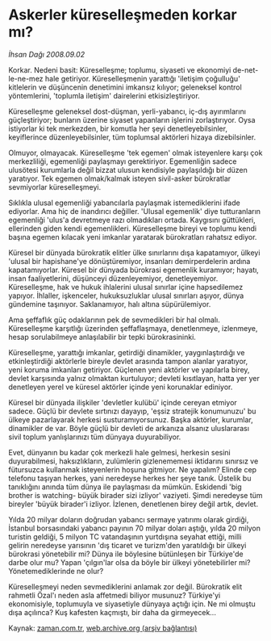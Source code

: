 # Askerler küreselleşmeden korkar mı?

*İhsan Dağı 2008.09.02*

<tr><td class="metin" colspan="2" style="padding-top: 20px; padding-left: 5px; padding-right: 10px;">Korkar. Nedeni basit: Küreselleşme; toplumu, siyaseti ve ekonomiyi de-net-le-ne-mez hale getiriyor.  Küreselleşmenin yarattığı 'iletişim çoğulluğu' kitlelerin ve düşüncenin denetimini imkansız kılıyor; geleneksel kontrol yöntemlerini, 'toplumla iletişim' dairelerini etkisizleştiriyor.</td></tr><tr><td class="metin" colspan="2" style="padding-top: 20px; padding-left: 5px; padding-right: 10px;"><p> Küreselleşme geleneksel dost-düşman, yerli-yabancı, iç-dış ayırımlarını güçleştiriyor; bunların üzerine siyaset yapanların işlerini zorlaştırıyor. Oysa istiyorlar ki tek merkezden, bir komutla her şeyi denetleyebilsinler, keyiflerince düzenleyebilsinler, tüm toplumsal aktörleri hizaya dizebilsinler.
<p>Olmuyor, olmayacak. Küreselleşme 'tek egemen' olmak isteyenlere karşı çok merkezliliği, egemenliği paylaşmayı gerektiriyor. Egemenliğin sadece ulusötesi kurumlarla değil bizzat ulusun kendisiyle paylaşıldığı bir düzen yaratıyor. Tek egemen olmak/kalmak isteyen sivil-asker bürokratlar sevmiyorlar küreselleşmeyi.
<p>Sıklıkla ulusal egemenliği yabancılarla paylaşmak istemediklerini ifade ediyorlar. Ama hiç de inandırıcı değiller. 'Ulusal egemenlik' diye tutturanların egemenliği 'ulus'a devretmeye razı olmadıkları ortada. Kaygısını güttükleri, ellerinden giden kendi egemenlikleri. Küreselleşme bireyi ve toplumu kendi başına egemen kılacak yeni imkanlar yaratarak bürokratları rahatsız ediyor.
<p>Küresel bir dünyada bürokratik elitler ülke sınırlarını dışa kapatamıyor, ülkeyi 'ulusal bir hapishane'ye dönüştüremiyor, insanları demirperdelerin ardına kapatamıyorlar. Küresel bir dünyada bürokrasi egemenlik kuramıyor; hayatı, insan faaliyetlerini, düşünceyi düzenleyemiyor, denetleyemiyor. Küreselleşme, hak ve hukuk ihlalerini ulusal sınırlar içine hapsedilemez yapıyor. İhlaller, işkenceler, hukuksuzluklar ulusal sınırları aşıyor, dünya gündemine taşınıyor. Saklanamıyor, halı altına süpürülemiyor. 
<p>Ama şeffaflık güç odaklarının pek de sevmedikleri bir hal olmalı. Küreselleşme karşıtlığı üzerinden şeffaflaşmaya, denetlenmeye, izlenmeye, hesap sorulabilmeye anlaşılabilir bir tepki bürokrasininki.
<p>Küreselleşme, yarattığı imkanlar, getirdiği dinamikler, yaygınlaştırdığı ve etkinleştirdiği aktörlerle bireyle devlet arasında tampon alanlar yaratıyor, yeni koruma imkanları getiriyor. Güçlenen yeni aktörler ve yapılarla birey, devlet karşısında yalnız olmaktan kurtuluyor; devleti kısıtlayan, hatta yer yer denetleyen yerel ve küresel aktörler içinde yeni korunaklar ediniyor. 
<p>Küresel bir dünyada ilişkiler 'devletler kulübü' içinde cereyan etmiyor sadece. Güçlü bir devlete sırtınızı dayayıp, 'eşsiz stratejik konumunuzu' bu ülkeye pazarlayarak herkesi susturamıyorsunuz. Başka aktörler, kurumlar, dinamikler de var. Böyle güçlü bir devleti de arkanıza alsanız uluslararası sivil toplum yanlışlarınızı tüm dünyaya duyurabiliyor.
<p>Evet, dünyanın bu kadar çok merkezli hale gelmesi, herkesin sesini duyurabilmesi, haksızlıkların, zulümlerin gizlenememesi iktidarını sınırsız ve fütursuzca kullanmak isteyenlerin hoşuna gitmiyor. Ne yapalım? Elinde cep telefonu taşıyan herkes, yani neredeyse herkes her şeye tanık. Üstelik bu tanıklığını anında tüm dünya ile paylaşması da mümkün. Eskidendi 'big brother is watching- büyük birader sizi izliyor' vaziyeti. Şimdi neredeyse tüm bireyler 'büyük birader'i izliyor. İzlenen, denetlenen birey değil artık, devlet. 
<p>Yılda 20 milyar doların doğrudan yabancı sermaye yatırımı olarak girdiği, İstanbul borsasındaki yabancı payının 70 milyar doları aştığı, yılda 20 milyon turistin geldiği, 5 milyon TC vatandaşının yurtdışına seyahat ettiği, milli gelirin neredeyse yarısının 'dış ticaret ve turizm'den yaratıldığı bir ülkeyi bürokrasi yönetebilir mi? Dünya ile böylesine bütünleşen bir Türkiye'de darbe olur mu? Yapan 'çılgın'lar olsa da böyle bir ülkeyi yönetebilirler mi? Yönetemediklerinde ne olur? 
<p>Küreselleşmeyi neden sevmediklerini anlamak zor değil. Bürokratik elit rahmetli Özal'ı neden asla affetmedi biliyor musunuz? Türkiye'yi ekonomisiyle, toplumuyla ve siyasetiyle dünyaya açtığı için. Ne mi olmuştu dışa açılınca? Kuş kafesten kaçmıştı, bir daha da girmeyecek...<br/></p></p></p></p></p></p></p></p></p></p></td></tr>

Kaynak: [zaman.com.tr](http://zaman.com.tr/yazar.do?yazino=732979), [web.archive.org (arşiv bağlantısı)](http://web.archive.org/web/20080915203811/http://www.zaman.com.tr:80/yazar.do?yazino=732979)
